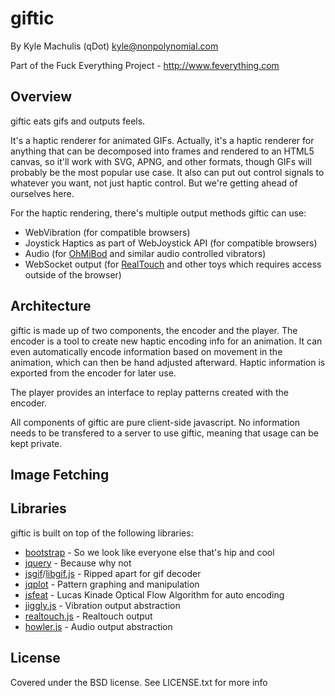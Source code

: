 # giftic

By Kyle Machulis (qDot) <kyle@nonpolynomial.com>

Part of the Fuck Everything Project - http://www.feverything.com

## Overview

giftic eats gifs and outputs feels.

It's a haptic renderer for animated GIFs. Actually, it's a haptic
renderer for anything that can be decomposed into frames and rendered
to an HTML5 canvas, so it'll work with SVG, APNG, and other formats,
though GIFs will probably be the most popular use case. It also can
put out control signals to whatever you want, not just haptic control.
But we're getting ahead of ourselves here.

For the haptic rendering, there's multiple output methods giftic
can use:

* WebVibration (for compatible browsers)
* Joystick Haptics as part of WebJoystick API (for compatible
  browsers)
* Audio (for [OhMiBod](http://ohmibod.com) and similar audio
  controlled vibrators)
* WebSocket output (for [RealTouch](http://www.realtouch.com) and
  other toys which requires access outside of the browser)

## Architecture

giftic is made up of two components, the encoder and the player. The
encoder is a tool to create new haptic encoding info for an animation.
It can even automatically encode information based on movement in the
animation, which can then be hand adjusted afterward. Haptic
information is exported from the encoder for later use.

The player provides an interface to replay patterns created with the
encoder.

All components of giftic are pure client-side javascript. No
information needs to be transfered to a server to use giftic, meaning
that usage can be kept private. 

## Image Fetching

## Libraries

giftic is built on top of the following libraries:

* [bootstrap](http://getbootstrap.com) - So we look like everyone else
  that's hip and cool
* [jquery](http://jquery.com) - Because why not
* [jsgif](https://github.com/shachaf/jsgif)/[libgif.js](https://github.com/buzzfeed/libgif-js) - Ripped apart for gif decoder
* [jqplot](http://jqplot.com) - Pattern graphing and manipulation
* [jsfeat](http://inspirit.github.io/jsfeat) - Lucas Kinade Optical
  Flow Algorithm for auto encoding
* [jiggly.js](http://github.com/qdot/jiggly.js) - Vibration output
  abstraction
* [realtouch.js](http://github.com/feverything/realtouch.js) -
  Realtouch output
* [howler.js](http://github.com/goldfire/howler.js) - Audio output
  abstraction

## License

Covered under the BSD license. See LICENSE.txt for more info
